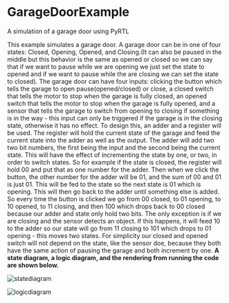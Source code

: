# GarageDoorExample
A simulation of a garage door using PyRTL

This example simulates a garage door. A garage door can be in one of four states: Closed, Opening, Opened, and Closing.(It can also be paused in the middle but this behavior is the same as opened or closed so we can say that if we want to pause while we are opening we just set the state to opened and if we want to pause while the are closing we can set the state to closed). The garage door can have four inputs: clicking the button which tells the garage to open pause(opened/closed) or close, a closed switch that tells the motor to stop when the garage is fully closed, an opened switch that tells the motor to stop when the garage is fully opened, and a sensor that tells the garage to switch from opening to closing if something is in the way - this input can only be triggered if the garage is in the closing state, otherwise it has no effect. To design this, an adder and a register will be used. The register will hold the current state of the garage and feed the current state into the adder as well as the output. The adder will add two two bit numbers, the first being the input and the second being the current state. This will have the effect of incrementing the state by one, or two, in order to switch states. So for example if the state is closed, the register will hold 00 and put that as one number for the adder. Then when we click  the button, the other number for the adder will be 01, and the sum of 00 and 01 is just 01. This will be fed to the state so the next state is 01 which is opening. This will then go back to the adder until something else is added. So every time the button is clicked we go from 00 closed, to 01 opening, to 10 opened, to 11 closing, and then 100 which drops back to 00 closed because our adder and state only hold two bits. The only exception is if we are closing and the sensor detects an object. If this happens, it will feed 10 to the adder so our state will go from 11 closing to 101 which  drops to 01 opening - this moves two states. For simplicity our closed and opened switch will not depend on the state, like the sensor doe, because they both have the same action of pausing the garage and both increment by one. **A state diagram, a logic diagram, and the rendering from running the code are shown below.**

![statediagram](https://user-images.githubusercontent.com/21958691/45708785-26011280-bb37-11e8-9378-ed1a7939f3a1.jpg)

![logicdiagram](https://user-images.githubusercontent.com/21958691/45708116-79726100-bb35-11e8-96e0-dfcab0c485b6.jpg)
